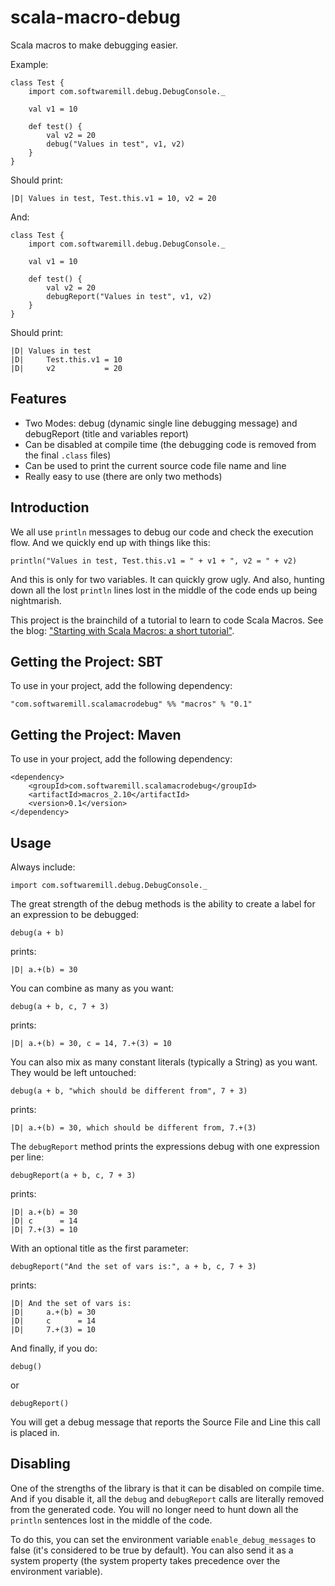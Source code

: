 scala-macro-debug
=================

Scala macros to make debugging easier.

Example:

    class Test {
        import com.softwaremill.debug.DebugConsole._

        val v1 = 10

        def test() {
            val v2 = 20
            debug("Values in test", v1, v2)
        }
    }

Should print:

    |D| Values in test, Test.this.v1 = 10, v2 = 20

And:

    class Test {
        import com.softwaremill.debug.DebugConsole._

        val v1 = 10

        def test() {
            val v2 = 20
            debugReport("Values in test", v1, v2)
        }
    }

Should print:

    |D| Values in test
    |D|     Test.this.v1 = 10
    |D|     v2           = 20

Features
--------

- Two Modes: debug (dynamic single line debugging message) and debugReport (title and variables report)
- Can be disabled at compile time (the debugging code is removed from the final `.class` files)
- Can be used to print the current source code file name and line
- Really easy to use (there are only two methods)

Introduction
------------

We all use `println` messages to debug our code and check the execution flow. And we quickly end up with things like this:

    println("Values in test, Test.this.v1 = " + v1 + ", v2 = " + v2)

And this is only for two variables. It can quickly grow ugly. And also, hunting down all the lost `println` lines lost in the middle of the code ends up being nightmarish.

This project is the brainchild of a tutorial to learn to code Scala Macros. See the blog: ["Starting with Scala Macros: a short tutorial"](http://www.warski.org/blog/2012/12/starting-with-scala-macros-a-short-tutorial/).

Getting the Project: SBT
------------------------

To use in your project, add the following dependency:

    "com.softwaremill.scalamacrodebug" %% "macros" % "0.1"

Getting the Project: Maven
--------------------------

To use in your project, add the following dependency:

    <dependency>
        <groupId>com.softwaremill.scalamacrodebug</groupId>
        <artifactId>macros_2.10</artifactId>
        <version>0.1</version>
    </dependency>

Usage
-----

Always include:

    import com.softwaremill.debug.DebugConsole._

The great strength of the debug methods is the ability to create a label for an expression to be debugged:

    debug(a + b)

prints:

    |D| a.+(b) = 30

You can combine as many as you want:

    debug(a + b, c, 7 + 3)

prints:

    |D| a.+(b) = 30, c = 14, 7.+(3) = 10

You can also mix as many constant literals (typically a String) as you want. They would be left untouched:

    debug(a + b, "which should be different from", 7 + 3)

prints:

    |D| a.+(b) = 30, which should be different from, 7.+(3)

The `debugReport` method prints the expressions debug with one expression per line:

    debugReport(a + b, c, 7 + 3)

prints:

    |D| a.+(b) = 30
    |D| c      = 14
    |D| 7.+(3) = 10

With an optional title as the first parameter:

    debugReport("And the set of vars is:", a + b, c, 7 + 3)

prints:

    |D| And the set of vars is:
    |D|     a.+(b) = 30
    |D|     c      = 14
    |D|     7.+(3) = 10


And finally, if you do:

    debug()

or

    debugReport()

You will get a debug message that reports the Source File and Line this call is placed in.


Disabling
---------

One of the strengths of the library is that it can be disabled on compile time. And if you disable it, all the `debug` and `debugReport` calls are literally removed from the generated code. You will no longer need to hunt down all the `println` sentences lost in the middle of the code.

To do this, you can set the environment variable `enable_debug_messages` to false (it's considered to be true by default). You can also send it as a system property (the system  property takes precedence over the environment variable).




